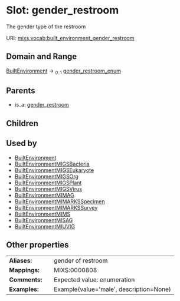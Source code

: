 
# Slot: gender_restroom


The gender type of the restroom

URI: [mixs.vocab:built_environment_gender_restroom](https://w3id.org/mixs/vocab/built_environment_gender_restroom)


## Domain and Range

[BuiltEnvironment](BuiltEnvironment.md) &#8594;  <sub>0..1</sub> [gender_restroom_enum](gender_restroom_enum.md)

## Parents

 *  is_a: [gender_restroom](gender_restroom.md)

## Children


## Used by

 * [BuiltEnvironment](BuiltEnvironment.md)
 * [BuiltEnvironmentMIGSBacteria](BuiltEnvironmentMIGSBacteria.md)
 * [BuiltEnvironmentMIGSEukaryote](BuiltEnvironmentMIGSEukaryote.md)
 * [BuiltEnvironmentMIGSOrg](BuiltEnvironmentMIGSOrg.md)
 * [BuiltEnvironmentMIGSPlant](BuiltEnvironmentMIGSPlant.md)
 * [BuiltEnvironmentMIGSVirus](BuiltEnvironmentMIGSVirus.md)
 * [BuiltEnvironmentMIMAG](BuiltEnvironmentMIMAG.md)
 * [BuiltEnvironmentMIMARKSSpecimen](BuiltEnvironmentMIMARKSSpecimen.md)
 * [BuiltEnvironmentMIMARKSSurvey](BuiltEnvironmentMIMARKSSurvey.md)
 * [BuiltEnvironmentMIMS](BuiltEnvironmentMIMS.md)
 * [BuiltEnvironmentMISAG](BuiltEnvironmentMISAG.md)
 * [BuiltEnvironmentMIUVIG](BuiltEnvironmentMIUVIG.md)

## Other properties

|  |  |  |
| --- | --- | --- |
| **Aliases:** | | gender of restroom |
| **Mappings:** | | MIXS:0000808 |
| **Comments:** | | Expected value: enumeration |
| **Examples:** | | Example(value='male', description=None) |

